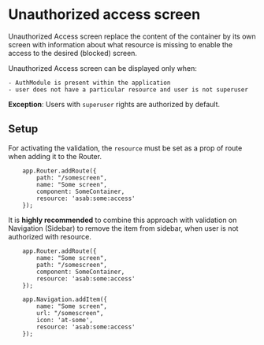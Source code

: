 # Unauthorized access screen

Unauthorized Access screen replace the content of the container by its own screen with information about what resource is missing to enable the access to the desired (blocked) screen.

Unauthorized Access screen can be displayed only when:

	- AuthModule is present within the application
	- user does not have a particular resource and user is not superuser

**Exception**: Users with `superuser` rights are authorized by default.

## Setup

For activating the validation, the `resource` must be set as a prop of route when adding it to the Router.

```
	app.Router.addRoute({
		path: "/somescreen",
		name: "Some screen",
		component: SomeContainer,
		resource: 'asab:some:access'
	});
```

It is **highly recommended** to combine this approach with validation on Navigation (Sidebar) to remove the item from sidebar, when user is not authorized with resource.

```
	app.Router.addRoute({
		name: "Some screen",
		path: "/somescreen",
		component: SomeContainer,
		resource: 'asab:some:access'
	});

	app.Navigation.addItem({
		name: "Some screen",
		url: "/somescreen",
		icon: 'at-some',
		resource: 'asab:some:access'
	});
```
